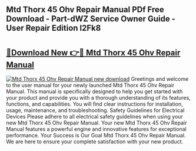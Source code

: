 ## Mtd Thorx 45 Ohv Repair Manual PDf Free Download - Part-dWZ Service Owner Guide - User Repair Edition l2Fk8

# <h2><a href="http://bc92275.oget.top/?id=Mtd+Thorx+45+Ohv+Repair+Manual">🔗Download New 👉🔴 Mtd Thorx 45 Ohv Repair Manual</a></h2>

[![Mtd Thorx 45 Ohv Repair Manual new download](https://i.imgur.com/5g1atiW.png)](http://bc92275.oget.top/?id=Mtd+Thorx+45+Ohv+Repair+Manual)
Greetings and welcome to the user manual for your newly launched Mtd Thorx 45 Ohv Repair Manual. This manual is specifically designed to help you get started with your product and provide you with a thorough understanding of its features, functions, and capabilities. You will find clear instructions for installation, usage, maintenance, and troubleshooting. Safety Guidelines for Electrical Devices Please adhere to all electrical safety guidelines when using your new Mtd Thorx 45 Ohv Repair Manual. Your new Mtd Thorx 45 Ohv Repair Manual features a powerful engine and innovative features for exceptional performance. Your Success is Our Goal Mtd Thorx 45 Ohv Repair Manual. We are here to ensure your complete satisfaction with your new product.

